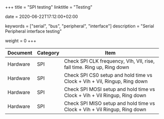 +++
title = "SPI testing"
linktitle = "Testing"

date = 2020-06-22T17:12:00+02:00

keywords = ["serial", "bus", "peripheral", "interface"]
description = "Serial Peripheral interface testing"

weight = 0
+++

| Document | Category | Item                                                                      |
| -------- | -------- | ------------------------------------------------------------------------- |
| Hardware | SPI      | Check SPI CLK frequency, VIh, VIl, rise, fall time. Ring up, Ring down    |
| Hardware | SPI      | Check SPI CS0 setup and hold time vs Clock + Vih + Vil, Ringup, Ring down |
| Hardware | SPI      | Check SPI MOSI setup and hold time vs Clock + Vih + Vil Ringup, Ring down |
| Hardware | SPI      | Check SPI MISO setup and hold time vs Clock + Vih + Vil Ringup, Ring down |

